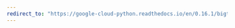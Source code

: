 ```yaml
---
redirect_to: "https://google-cloud-python.readthedocs.io/en/0.16.1/bigtable-table-api.html"
---
```

